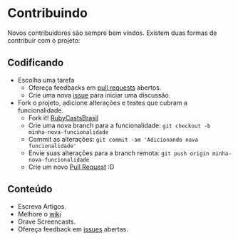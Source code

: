 # Contribuindo

Novos contribuidores são sempre bem vindos. Existem duas formas de contribuir com o projeto:

## Codificando

* Escolha uma tarefa
	* Ofereça feedbacks em [pull requests](https://github.com/RubyCastsBrasil/RubyCastsBrasil/pulls) abertos.
	* Crie uma nova [issue](https://github.com/RubyCastsBrasil/RubyCastsBrasil/issues) para iniciar uma discussão.
* Fork o projeto, adicione alterações e testes que cubram a funcionalidade.
	* Fork it! [RubyCastsBrasil](https://github.com/RubyCastsBrasil/RubyCastsBrasil/fork)
	* Crie uma nova branch para a funcionalidade: `git checkout -b minha-nova-funcionalidade`
	* Commit as alterações: `git commit -am 'Adicionando nova funcionalidade'`
	* Envie suas alterações para a branch remota: `git push origin minha-nova-funcionalidade`
	* Crie um novo [Pull Request](https://github.com/RubyCastsBrasil/RubyCastsBrasil/compare) :D

## Conteúdo
* Escreva Artigos.
* Melhore o [wiki](https://github.com/RubyCastsBrasil/RubyCastsBrasil/issues)
* Grave Screencasts.
* Ofereça feedback em [issues](https://github.com/RubyCastsBrasil/RubyCastsBrasil/issues) abertas.
